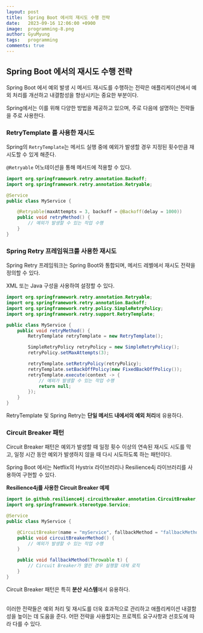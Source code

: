 ```yaml
---
layout:	post
title:  Spring Boot 에서의 재시도 수행 전략
date:   2023-09-16 12:06:00 +0900
image:  programming-8.png
author: GyuMyung
tags:   programming
comments: true
---
```

## Spring Boot 에서의 재시도 수행 전략

Spring Boot 에서 예외 발생 시 메서드 재시도를 수행하는 전략은 애플리케이션에서 예외 처리를 개선하고 내결함성을 향상시키는 중요한 부분이다. <br/>

Spring에서는 이를 위해 다양한 방법을 제공하고 있으며, 주로 다음에 설명하는 전략들을 주로 사용한다. <br/>

### RetryTemplate 를 사용한 재시도

Spring의 `RetryTemplate`는 메서드 실행 중에 예외가 발생할 경우 지정된 횟수만큼 재시도할 수 있게 해준다. <br/>

`@Retryable` 어노테이션을 통해 메서드에 적용할 수 있다. <br/>

```java
import org.springframework.retry.annotation.Backoff;
import org.springframework.retry.annotation.Retryable;

@Service
public class MyService {

    @Retryable(maxAttempts = 3, backoff = @Backoff(delay = 1000))
    public void retryMethod() {
        // 예외가 발생할 수 있는 작업 수행
    }
}
```

### Spring Retry 프레임워크를 사용한 재시도

Spring Retry 프레임워크는 Spring Boot와 통합되며, 메서드 레벨에서 재시도 전략을 정의할 수 있다. <br/>

XML 또는 Java 구성을 사용하여 설정할 수 있다. <br/>

```java
import org.springframework.retry.annotation.Retryable;
import org.springframework.retry.annotation.Backoff;
import org.springframework.retry.policy.SimpleRetryPolicy;
import org.springframework.retry.support.RetryTemplate;

public class MyService {
    public void retryMethod() {
        RetryTemplate retryTemplate = new RetryTemplate();

        SimpleRetryPolicy retryPolicy = new SimpleRetryPolicy();
        retryPolicy.setMaxAttempts(3);

        retryTemplate.setRetryPolicy(retryPolicy);
        retryTemplate.setBackOffPolicy(new FixedBackOffPolicy());
        retryTemplate.execute(context -> {
            // 예외가 발생할 수 있는 작업 수행
            return null;
        });
    }
}
```

RetryTemplate 및 Spring Retry는 **단일 메서드 내에서의 예외 처리**에 유용하다. <br/>

### Circuit Breaker 패턴

Circuit Breaker 패턴은 예외가 발생할 때 일정 횟수 이상의 연속된 재시도 시도를 막고, 일정 시간 동안 예외가 발생하지 않을 때 다시 시도하도록 하는 패턴이다. <br/>

Spring Boot 에서는 Netflix의 Hystrix 라이브러리나 Resilience4j 라이브러리를 사용하여 구현할 수 있다. <br/>

**Resilience4j를 사용한 Circuit Breaker 예제**
```java
import io.github.resilience4j.circuitbreaker.annotation.CircuitBreaker;
import org.springframework.stereotype.Service;

@Service
public class MyService {

    @CircuitBreaker(name = "myService", fallbackMethod = "fallbackMethod")
    public void circuitBreakerMethod() {
        // 예외가 발생할 수 있는 작업 수행
    }

    public void fallbackMethod(Throwable t) {
        // Circuit Breaker가 열린 경우 실행할 대체 로직
    }
}
```

Circuit Breaker 패턴은 특히 **분산 시스템**에서 유용하다. <br/>

<br/>
이러한 전략들은 예외 처리 및 재시도를 더욱 효과적으로 관리하고 애플리케이션 내결함성을 높이는 데 도움을 준다. 어떤 전략을 사용할지는 프로젝트 요구사항과 선호도에 따라 다를 수 있다. <br/>

